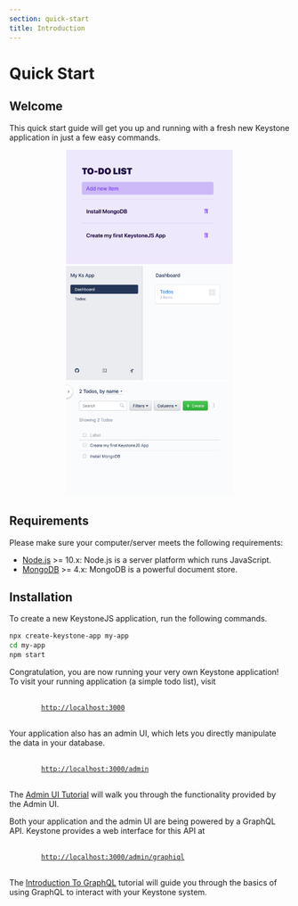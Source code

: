 ```yaml
---
section: quick-start
title: Introduction
---
```


# Quick Start

## Welcome

This quick start guide will get you up and running with a fresh new Keystone application in just a few easy commands.

<center>
  <a href="./img/todo.png" target="_blank">
    <img width="300" src="./img/todo.png" alt="Screenshot of the final Todo app" />
  </a>
  <a href="./img/admin-dashboard.png" target="_blank">
    <img width="300" src="./img/admin-dashboard.png" alt="Screenshot of KeystoneJS Admin Dashboard" />
  </a>
  <a href="./img/admin-list.png" target="_blank">
    <img width="300" src="./img/admin-list.png" alt="Screenshot of KeystoneJS Admin Todo List" />
  </a>
</center>

## Requirements

Please make sure your computer/server meets the following requirements:

- [Node.js](https://nodejs.org/) >= 10.x: Node.js is a server platform which runs JavaScript.
- [MongoDB](../quick-start/mongodb.md) >= 4.x: MongoDB is a powerful document store.

## Installation

To create a new KeystoneJS application, run the following commands.

```sh
npx create-keystone-app my-app
cd my-app
npm start
```

Congratulation, you are now running your very own Keystone application!
To visit your running application (a simple todo list), visit

<pre>
	<code>
		<a href="http://localhost:3000">http://localhost:3000</a>
	</code>
</pre>

Your application also has an admin UI, which lets you directly manipulate the data in your database.

<pre>
	<code>
		<a href="http://localhost:3000/admin/">http://localhost:3000/admin</a>
	</code>
</pre>

The [Admin UI Tutorial](../tutorials/admin-ui.md) will walk you through the functionality provided by the Admin UI.

Both your application and the admin UI are being powered by a GraphQL API.
Keystone provides a web interface for this API at

<pre>
	<code>
		<a href="http://localhost:3000/admin/graphiql">http://localhost:3000/admin/graphiql</a>
	</code>
</pre>

The [Introduction To GraphQL](../tutorials/intro-to-graphql.md) tutorial will guide you through the basics of using GraphQL to interact with your Keystone system.
